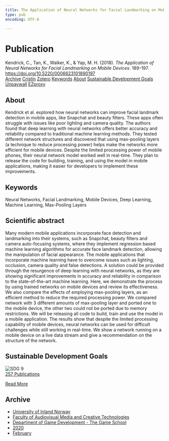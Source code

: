 ```yaml
---
title: The Application of Neural Networks for Facial Landmarking on Mobile Devices
type: pub
encoding: UTF-8

---
```

<h1>Publication</h1>
<article id="csl-bib-container-ASCEXQUT" class="csl-bib-container">
  <div class="csl-bib-body"> <div class="csl-entry">Kendrick, C., Tan, K., Walker, K., &#38; Yap, M. H. (2018). <i>The Application of Neural Networks for Facial Landmarking on Mobile Devices</i>. 189–197. <a href="https://doi.org/10.5220/0006623101890197">https://doi.org/10.5220/0006623101890197</a></div> </div>
  <div class="csl-bib-buttons">
    <a href="#taxonomy-article-ASCEXQUT" alt="archive" class="csl-bib-button">Archive</a>
    <a href="https://app.cristin.no/results/show.jsf?id=1795560" alt="Cristin" class="csl-bib-button">Cristin</a>
    <a href="http://zotero.org/groups/5881554/items/ASCEXQUT" alt="Zotero" class="csl-bib-button">Zotero</a>
    <a href="#keywords-article-ASCEXQUT" alt="keywords" class="csl-bib-button">Keywords</a>
    <a href="#about-article-ASCEXQUT" alt="about_pub" class="csl-bib-button">About</a>
    <a href="#sdg-article-ASCEXQUT" alt="sdg" class="csl-bib-button">Sustainable Development Goals</a>
    <a href="https://doi.org/10.5220/0006623101890197" alt="Unpaywall" class="csl-bib-button">Unpaywall</a>
    <a href="https://doi.org/10.5220/0006623101890197" alt="EZproxy" class="csl-bib-button">EZproxy</a>
  </div>
  <div id="csl-bib-meta-container-ASCEXQUT"></div>
</article>
<div id="csl-bib-meta-ASCEXQUT" class="csl-bib-meta">
  <article id="about-article-ASCEXQUT" class="about_pub-article">
    <h1>About</h1>
    Kendrick et al. explored how neural networks can improve facial landmark detection in mobile apps, like Snapchat and beauty filters. These apps often struggle with issues like poor lighting and camera quality. The authors found that deep learning with neural networks offers better accuracy and reliability compared to traditional machine learning methods. They tested different network structures and discovered that using max-pooling layers (a technique to reduce processing power) helps make the networks more efficient for mobile devices. Despite the limited processing power of mobile phones, their neural network model worked well in real-time. They plan to release the code for building, training, and using the model in mobile applications, making it easier for developers to implement these improvements.
  </article>
  <article id="keywords-article-ASCEXQUT" class="keywords-article">
    <h1>Keywords</h1>
    Neural Networks, Facial Landmarking, Mobile Devices, Deep Learning, Machine Learning, Max-Pooling Layers
  </article>
  <article id="abstract-article-ASCEXQUT" class="abstract-article">
    <h1>Scientific abstract</h1>
    Many modern mobile applications incorporate face detection and landmarking into their systems, such as Snapchat, beauty filters and camera auto-focusing systems, where they implement regression based machine learning algorithms for accurate face landmark detection, allowing the manipulation of facial appearance. The mobile applications that incorporate machine learning have to overcome issues such as lighting, occlusion, camera quality and false detections. A solution could be provided through the resurgence of deep learning with neural networks, as they are showing significant improvements in accuracy and reliability in comparison to the state-of-the-art machine learning. Here, we demonstrate the process by using trained networks on mobile devices and review its effectiveness. We also compare the effects of employing max-pooling layers, as an efficient method to reduce the required processing power. We compared network with 3 different amounts of max-pooling layer and ported one to the mobile device, the other two could not be ported due to memory restrictions. We will be releasing all code to build, train and use the model in a mobile application. The results show that despite the limited processing capability of mobile devices, neural networks can be used for difficult challenges while still working in real-time. We show a network running on a mobile device on a live data stream and give a recommendation on the structure of the network.
  </article>
  <article id="sdg-article-ASCEXQUT" class="sdg-article">
    <h1>Sustainable Development Goals</h1>
    <div class="sdg-container"><div id="sdg9" class="sdg">
        <img src="{{< params subfolder >}}images/sdg/sdg09_en.png" class="image" alt="SDG 9">
        <div class="sdg-overlay">
          <a href="{{< params subfolder >}}en/archive/?sdg=9#archive" class="sdg-publication-count"><span>257</span> Publications</a>
          <p><a href="https://sdgs.un.org/goals/goal9" class="sdg-read-more">Read More</a></p>
        </div>
      </div></div>
  </article>
  <article id="taxonomy-article-ASCEXQUT" class="taxonomy-article">
    <h1>Archive</h1>
    <ul>
      <li><a href="{{< params subfolder >}}en/archive/?key=3DCRN523">University of Inland Norway</a></li>
      <li><a href="{{< params subfolder >}}en/archive/?key=8XUDF4FD">Faculty of Audiovisual Media and Creative Technologies</a></li>
      <li><a href="{{< params subfolder >}}en/archive/?key=BG42VG37">Department of Game Development - The Game School</a></li>
      <li><a href="{{< params subfolder >}}en/archive/?key=K4VCKW5G">2020</a></li>
      <li><a href="{{< params subfolder >}}en/archive/?key=M7283UYK">February</a></li>
    </ul>
  </article>
</div>
